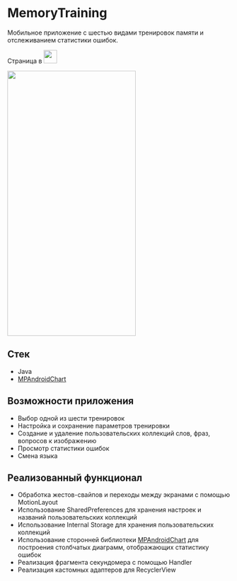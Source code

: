 # MemoryTraining
Мобильное приложение с шестью видами тренировок памяти и отслеживанием статистики ошибок.

Страница в 
<a href="https://www.rustore.ru/catalog/app/com.youngsophomore">
    <img src="https://img.shields.io/badge/RuStore-blue?style=plastic" height="30"/>
  </a>


<img src="https://raw.githubusercontent.com/kirillpolonskiismurf/test/master/presentation1/MemoryTraining_presentation.gif" width="290" height="600">

## Стек
- Java
- [MPAndroidChart](https://github.com/PhilJay/MPAndroidChart)
## Возможности приложения
- Выбор одной из шести тренировок
- Настройка и сохранение параметров тренировки
- Создание и удаление пользовательских коллекций слов, фраз, вопросов к изображению
- Просмотр статистики ошибок
- Смена языка
## Реализованный функционал
- Обработка жестов-свайпов и переходы между экранами с помощью MotionLayout
- Использование SharedPreferences для хранения настроек и названий пользовательских коллекций
- Использование Internal Storage для хранения пользовательских коллекций
- Использование сторонней библиотеки [MPAndroidChart](https://github.com/PhilJay/MPAndroidChart) для построения столбчатых диаграмм, отображающих статистику ошибок
- Реализация фрагмента секундомера с помощью Handler
- Реализация кастомных адаптеров для RecyclerView
